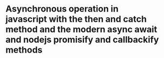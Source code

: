 # Asynchronous operation in javascript with the then and catch method and the modern async await and nodejs promisify and callbackify methods
